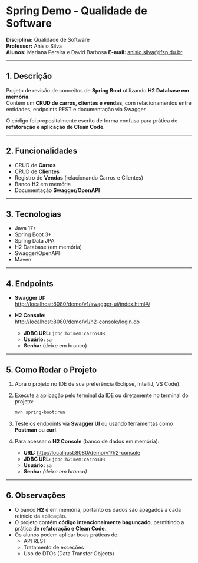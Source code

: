 # Spring Demo - Qualidade de Software

**Disciplina:** Qualidade de Software  
**Professor:** Anisio Silva  
**Alunos:** Mariana Pereira e David Barbosa
**E-mail:** [anisio.silva@ifsp.du.br](mailto:anisio.silva@ifsp.du.br)

---

## 1. Descrição

Projeto de revisão de conceitos de **Spring Boot** utilizando **H2 Database em memória**.  
Contém um **CRUD de carros, clientes e vendas**, com relacionamentos entre entidades, endpoints REST e documentação via Swagger.

O código foi propositalmente escrito de forma confusa para prática de **refatoração e aplicação de Clean Code**.

---

## 2. Funcionalidades

* CRUD de **Carros**  
* CRUD de **Clientes**  
* Registro de **Vendas** (relacionando Carros e Clientes)  
* Banco **H2** em memória  
* Documentação **Swagger/OpenAPI**

---

## 3. Tecnologias

* Java 17+  
* Spring Boot 3+  
* Spring Data JPA  
* H2 Database (em memória)  
* Swagger/OpenAPI  
* Maven

---

## 4. Endpoints

* **Swagger UI:**  
  [http://localhost:8080/demo/v1/swagger-ui/index.html#/](http://localhost:8080/demo/v1/swagger-ui/index.html#/)

* **H2 Console:**  
  [http://localhost:8080/demo/v1/h2-console/login.do](http://localhost:8080/demo/v1/h2-console/login.do)  

  * **JDBC URL:** `jdbc:h2:mem:carrosDB`  
  * **Usuário:** `sa`  
  * **Senha:** (deixe em branco)

---

## 5. Como Rodar o Projeto

1.  Abra o projeto no IDE de sua preferência (Eclipse, IntelliJ, VS Code).
2.  Execute a aplicação pelo terminal da IDE ou diretamente no terminal do projeto:

    ```bash
    mvn spring-boot:run
    ```

3.  Teste os endpoints via **Swagger UI** ou usando ferramentas como **Postman** ou **curl**.
4.  Para acessar o **H2 Console** (banco de dados em memória):
    *   **URL:** [http://localhost:8080/demo/v1/h2-console](http://localhost:8080/demo/v1/h2-console)
    *   **JDBC URL:** `jdbc:h2:mem:carrosDB`
    *   **Usuário:** `sa`
    *   **Senha:** *(deixe em branco)*

---

## 6. Observações

*   O banco **H2** é em memória, portanto os dados são apagados a cada reinício da aplicação.
*   O projeto contém **código intencionalmente bagunçado**, permitindo a prática de **refatoração e Clean Code**.
*   Os alunos podem aplicar boas práticas de:
    *   API REST
    *   Tratamento de exceções
    *   Uso de DTOs (Data Transfer Objects)

